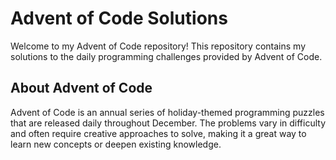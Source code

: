 # Advent of Code Solutions
Welcome to my Advent of Code repository! This repository contains my solutions to the daily programming challenges provided by Advent of Code.

## About Advent of Code
Advent of Code is an annual series of holiday-themed programming puzzles that are released daily throughout December. The problems vary in difficulty and often require creative approaches to solve, making it a great way to learn new concepts or deepen existing knowledge.
